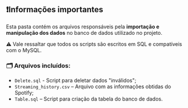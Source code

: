 ## ❗Informações importantes

Esta pasta contém os arquivos responsáveis pela **importação e manipulação dos dados** no banco de dados utilizado no projeto.

⚠️ Vale ressaltar que todos os scripts são escritos em SQL e compatíveis com o MySQL.

### 🗂️ Arquivos incluídos:

- `Delete.sql` - Script para deletar dados "inválidos";
- `Streaming_history.csv` – Arquivo com as informações obtidas do Spotify;
- `Table.sql` – Script para criação da tabela do banco de dados.
